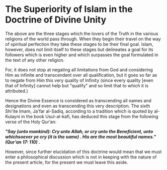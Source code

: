 The Superiority of Islam in the Doctrine of Divine Unity
========================================================

The above are the three stages which the lovers of the Truth in the
various religions of the world pass through. When they begin their
travel on the way of spiritual perfection they take these stages to be
their final goal. Islam, however, does not limit itself to these stages
but delineates a goal for its followers which is even higher and which
surpasses the goal formulated in the text of any other religion.

For, it does not stop at negating all limitations from God and
considering Him as infinite and transcendent over all qualification, but
it goes so far as to negate from Him this very quality of Infinity
(since every quality [even that of Infinity] cannot help but "qualify"
and so limit that to which it is attributed.)

Hence the Divine Essence is considered as transcending all names and
designations and even as transcending this very description. The sixth
Shi'ite Imam, Ja'far al-Sadiq, according to a tradition which is quoted
by al-Kulayni in the book Usul-al-kafi, has deduced this stage from the
following verse of the Holy Qur’an:

***"Say (unto mankind): Cry unto Allah, or cry unto the Beneficient,
unto whichsoever ye cry (it is the same) . His are the most beautiful
names." (Qur’an 17: 110) .***

However, since further elucidation of this doctrine would mean that we
must enter a philosophical discussion which is not in keeping with the
nature of the present article, for the present we must leave this aside.


